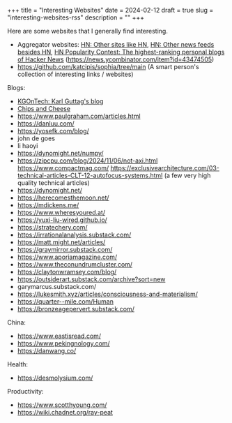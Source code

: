 +++
title = "Interesting Websites"
date = 2024-02-12
draft = true
slug = "interesting-websites-rss"
description = ""
+++

Here are some websites that I generally find interesting.

- Aggregator websites: [HN: Other sites like HN](https://news.ycombinator.com/item?id=37611708), [HN: Other news feeds besides HN](https://news.ycombinator.com/item?id=36175315), [HN Popularity Contest: The highest-ranking personal blogs of Hacker News](https://refactoringenglish.com/tools/hn-popularity/?start=2024-01-01&end=2024-12-31&limit=100) (https://news.ycombinator.com/item?id=43474505)
- https://github.com/katcipis/sophia/tree/main (A smart person's collection of interesting links / websites)

Blogs:

- [KGOnTech: Karl Guttag's blog](https://kguttag.com/)
- [Chips and Cheese](https://chipsandcheese.com/)
- https://www.paulgraham.com/articles.html
- https://danluu.com/
- https://yosefk.com/blog/
- john de goes
- li haoyi
- https://dynomight.net/numpy/
- https://zipcpu.com/blog/2024/11/06/not-axi.html
https://www.compactmag.com/
https://exclusivearchitecture.com/03-technical-articles-CLT-12-autofocus-systems.html (a few very high quality technical articles)
- https://dynomight.net/
- https://herecomesthemoon.net/
- https://mdickens.me/
- https://www.wheresyoured.at/
- https://yuxi-liu-wired.github.io/
- https://stratechery.com/
- https://irrationalanalysis.substack.com/
- https://matt.might.net/articles/
- https://graymirror.substack.com/
- https://www.aporiamagazine.com/
- https://www.theconundrumcluster.com/
- https://claytonwramsey.com/blog/
- https://outsiderart.substack.com/archive?sort=new
- garymarcus.substack.com/
- https://lukesmith.xyz/articles/consciousness-and-materialism/
- https://quarter--mile.com/Human
- https://bronzeagepervert.substack.com/

China:

- https://www.eastisread.com/
- https://www.pekingnology.com/
- https://danwang.co/

Health:

- https://desmolysium.com/

Productivity:

- https://www.scotthyoung.com/
- https://wiki.chadnet.org/ray-peat
